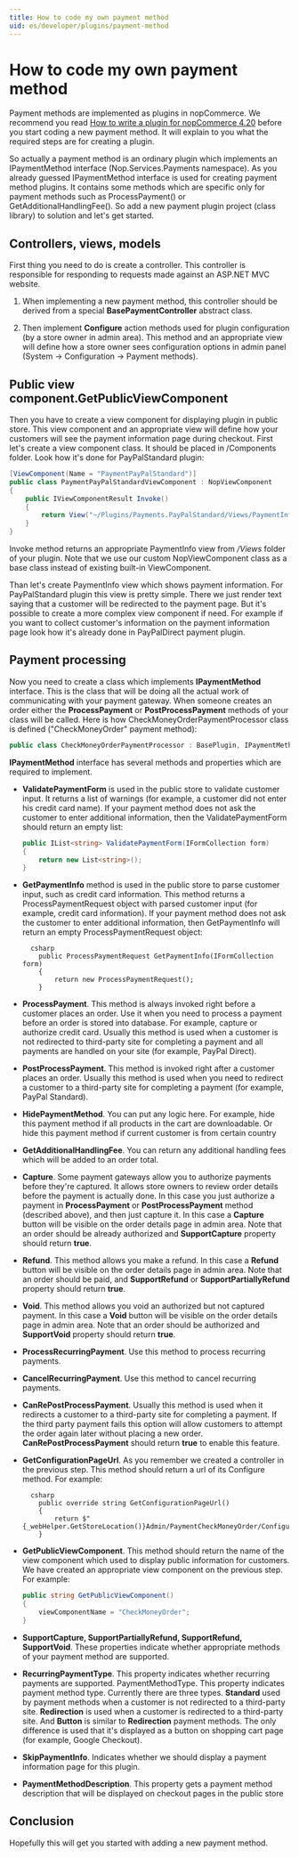 ```yaml
---
title: How to code my own payment method
uid: es/developer/plugins/payment-method
---
```


# How to code my own payment method

Payment methods are implemented as plugins in nopCommerce. We recommend you read [How to write a plugin for nopCommerce 4.20](xref:en/developer/plugins/how-to-write-plugin-4.20) before you start coding a new payment method. It will explain to you what the required steps are for creating a plugin.

So actually a payment method is an ordinary plugin which implements an IPaymentMethod interface (Nop.Services.Payments namespace). As you already guessed IPaymentMethod interface is used for creating payment method plugins. It contains some methods which are specific only for payment methods such as ProcessPayment() or GetAdditionalHandlingFee(). So add a new payment plugin project (class library) to solution and let's get started.

## Controllers, views, models

First thing you need to do is create a controller. This controller is responsible for responding to requests made against an ASP.NET MVC website.

1. When implementing a new payment method, this controller should be derived from a special **BasePaymentController** abstract class.

2. Then implement **Configure** action methods used for plugin configuration (by a store owner in admin area). This method and an appropriate view will define how a store owner sees configuration options in admin panel (System → Configuration → Payment methods).

## Public view component.GetPublicViewComponent

Then you have to create a view component for displaying plugin in public store. This view component and an appropriate view will define how your customers will see the payment information page during checkout. First let's create a view component class. It should be placed in /Components folder. Look how it's done for PayPalStandard plugin:

```csharp
[ViewComponent(Name = "PaymentPayPalStandard")]
public class PaymentPayPalStandardViewComponent : NopViewComponent
{
    public IViewComponentResult Invoke()
    {
        return View("~/Plugins/Payments.PayPalStandard/Views/PaymentInfo.cshtml");
    }
}
```

Invoke method returns an appropriate PaymentInfo view from */Views* folder of your plugin. Note that we use our custom NopViewComponent class as a base class instead of existing built-in ViewComponent.

Than let's create PaymentInfo view which shows payment information. For PayPalStandard plugin this view is pretty simple. There we just render text saying that a customer will be redirected to the payment page. But it's possible to create a more complex view component if need. For example if you want to collect customer's information on the payment information page look how it's already done in PayPalDirect payment plugin.

## Payment processing

Now you need to create a class which implements **IPaymentMethod** interface. This is the class that will be doing all the actual work of communicating with your payment gateway. When someone creates an order either the **ProcessPayment** or **PostProcessPayment** methods of your class will be called. Here is how CheckMoneyOrderPaymentProcessor class is defined ("CheckMoneyOrder" payment method):

```csharp
public class CheckMoneyOrderPaymentProcessor : BasePlugin, IPaymentMethod
```

**IPaymentMethod** interface has several methods and properties which are required to implement.

- **ValidatePaymentForm** is used in the public store to validate customer input. It returns a list of warnings (for example, a customer did not enter his credit card name). If your payment method does not ask the customer to enter additional information, then the ValidatePaymentForm should return an empty list:
    
    ```csharp
    public IList<string> ValidatePaymentForm(IFormCollection form)
    {
        return new List<string>();
    }
    ```

- **GetPaymentInfo** method is used in the public store to parse customer input, such as credit card information. This method returns a ProcessPaymentRequest object with parsed customer input (for example, credit card information). If your payment method does not ask the customer to enter additional information, then GetPaymentInfo will return an empty ProcessPaymentRequest object:
    
        csharp
          public ProcessPaymentRequest GetPaymentInfo(IFormCollection form)
          {
              return new ProcessPaymentRequest();
          }

- **ProcessPayment**. This method is always invoked right before a customer places an order. Use it when you need to process a payment before an order is stored into database. For example, capture or authorize credit card. Usually this method is used when a customer is not redirected to third-party site for completing a payment and all payments are handled on your site (for example, PayPal Direct).

- **PostProcessPayment**. This method is invoked right after a customer places an order. Usually this method is used when you need to redirect a customer to a third-party site for completing a payment (for example, PayPal Standard).
- **HidePaymentMethod**. You can put any logic here. For example, hide this payment method if all products in the cart are downloadable. Or hide this payment method if current customer is from certain country
- **GetAdditionalHandlingFee**. You can return any additional handling fees which will be added to an order total.
- **Capture**. Some payment gateways allow you to authorize payments before they're captured. It allows store owners to review order details before the payment is actually done. In this case you just authorize a payment in **ProcessPayment** or **PostProcessPayment** method (described above), and then just capture it. In this case a **Capture** button will be visible on the order details page in admin area. Note that an order should be already authorized and **SupportCapture** property should return **true**.
- **Refund**. This method allows you make a refund. In this case a **Refund** button will be visible on the order details page in admin area. Note that an order should be paid, and **SupportRefund** or **SupportPartiallyRefund** property should return **true**.
- **Void**. This method allows you void an authorized but not captured payment. In this case a **Void** button will be visible on the order details page in admin area. Note that an order should be authorized and **SupportVoid** property should return **true**.
- **ProcessRecurringPayment**. Use this method to process recurring payments.
- **CancelRecurringPayment**. Use this method to cancel recurring payments.
- **CanRePostProcessPayment**. Usually this method is used when it redirects a customer to a third-party site for completing a payment. If the third party payment fails this option will allow customers to attempt the order again later without placing a new order. **CanRePostProcessPayment** should return **true** to enable this feature.
- **GetConfigurationPageUrl**. As you remember we created a controller in the previous step. This method should return a url of its Configure method. For example:
    
        csharp
          public override string GetConfigurationPageUrl()
          {
              return $"{_webHelper.GetStoreLocation()}Admin/PaymentCheckMoneyOrder/Configure";
          }

- **GetPublicViewComponent**. This method should return the name of the view component which used to display public information for customers. We have created an appropriate view component on the previous step. For example:
    
    ```csharp
    public string GetPublicViewComponent()
    {
        viewComponentName = "CheckMoneyOrder";
    }
    ```

- **SupportCapture, SupportPartiallyRefund, SupportRefund, SupportVoid**. These properties indicate whether appropriate methods of your payment method are supported.

- **RecurringPaymentType**. This property indicates whether recurring payments are supported. PaymentMethodType. This property indicates payment method type. Currently there are three types. **Standard** used by payment methods when a customer is not redirected to a third-party site. **Redirection** is used when a customer is redirected to a third-party site. And **Button** is similar to **Redirection** payment methods. The only difference is used that it's displayed as a button on shopping cart page (for example, Google Checkout).
- **SkipPaymentInfo**. Indicates whether we should display a payment information page for this plugin.
- **PaymentMethodDescription**. This property gets a payment method description that will be displayed on checkout pages in the public store

## Conclusion

Hopefully this will get you started with adding a new payment method.